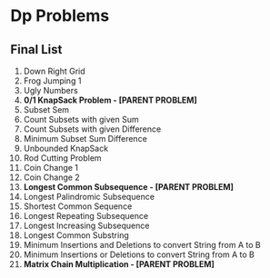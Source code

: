 <h1>Dp Problems</h1>
<h2>Final List</h2>
<ol>
<li>Down Right Grid</li>
<li>Frog Jumping 1</li>
<li>Ugly Numbers</li>
<li>
	<strong>
	0/1 KnapSack Problem - [PARENT PROBLEM]
	</strong>
</li>
<li>Subset Sem</li>
<li>Count Subsets with given Sum</li>	
<li>Count Subsets with given Difference</li>
<li>Minimum Subset Sum Difference</li>
<li>Unbounded KnapSack</li>
<li>Rod Cutting Problem</li>
<li>Coin Change 1</li>
<li>Coin Change 2</li>
<li>
	<strong>
	Longest Common Subsequence - [PARENT PROBLEM]
	</strong>
</li>
<li>Longest Palindromic Subsequence</li>
<li>Shortest Common Sequence</li>
<li>Longest Repeating Subsequence</li>
<li>Longest Increasing Subsequence</li>
<li>Longest Common Substring</li>
<li>Minimum Insertions and Deletions to convert String from A to B</li>
<li>Minimum Insertions or Deletions to convert String from A to B</li>
<li>
	<strong>
	Matrix Chain Multiplication - [PARENT PROBLEM]
	</strong>
</li>
</ol>
